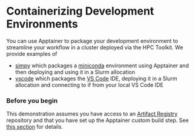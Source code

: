 # Containerizing Development Environments

You can use Apptainer to package your development environment to streamline your workflow in a cluster deployed via the HPC Toolkit. We provide examples of 
- [simpy](./simpy/README.md) which packages a [miniconda](https://docs.conda.io/projects/miniconda/en/latest/) environment using Apptainer and then deploying and using it in a Slurm allocation
- [vscode](./vscode/README.md) which packages the [VS Code](https://code.visualstudio.com/) IDE, deploying it in a Slurm allocation and connecting to if from your local VS Code IDE

### Before you begin
This demonstration assumes you have access to an [Artifact Registry](https://cloud.google.com/artifact-registry) repository and that you have set up the Apptainer custom build step. See [this section](../../README.md#before-you-begin) for details.